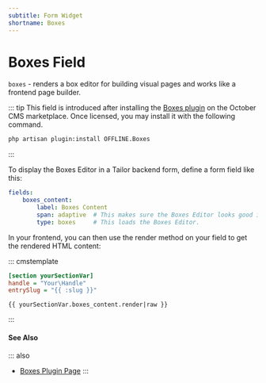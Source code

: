 ```yaml
---
subtitle: Form Widget
shortname: Boxes
---
```

# Boxes Field

`boxes` - renders a box editor for building visual pages and works like a frontend page builder.

::: tip
This field is introduced after installing the [Boxes plugin](https://octobercms.com/plugin/offline-boxes) on the October CMS marketplace. Once licensed, you may install it with the following command.

```bash
php artisan plugin:install OFFLINE.Boxes
```
:::

To display the Boxes Editor in a Tailor backend form, define a form field like this:

```yaml
fields:
    boxes_content:
        label: Boxes Content
        span: adaptive  # This makes sure the Boxes Editor looks good in Tailor.
        type: boxes     # This loads the Boxes Editor.
```

In your frontend, you can then use the render method on your field to get the rendered HTML content:

::: cmstemplate
```ini
[section yourSectionVar]
handle = "Your\Handle"
entrySlug = "{{ :slug }}"
```
```twig
{{ yourSectionVar.boxes_content.render|raw }}
```
:::

#### See Also

::: also
* [Boxes Plugin Page](https://octobercms.com/plugin/offline-boxes)
:::

